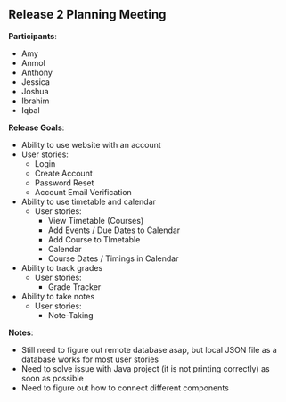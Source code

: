 ## Release 2 Planning Meeting

**Participants**:

- Amy
- Anmol
- Anthony
- Jessica
- Joshua
- Ibrahim
- Iqbal

**Release Goals**:
-  Ability to use website with an account
  - User stories:
    - Login
    - Create Account
    - Password Reset
    - Account Email Verification
- Ability to use timetable and calendar
  - User stories:
    - View Timetable (Courses)
    - Add Events / Due Dates to Calendar
    - Add Course to TImetable
    - Calendar
    - Course Dates / Timings in Calendar
- Ability to track grades
  - User stories:
    - Grade Tracker
- Ability to take notes
  - User stories:
    - Note-Taking

**Notes**:
- Still need to figure out remote database asap, but local JSON file as a database works for most user stories
- Need to solve issue with Java project (it is not printing correctly) as soon as possible
- Need to figure out how to connect different components
